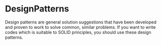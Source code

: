 # DesignPatterns
Design patterns are general solution suggestions that have been developed and proven to work to solve common, similar problems. 
If you want to write codes which is suitable to SOLID principles, you should use these design patterns.
